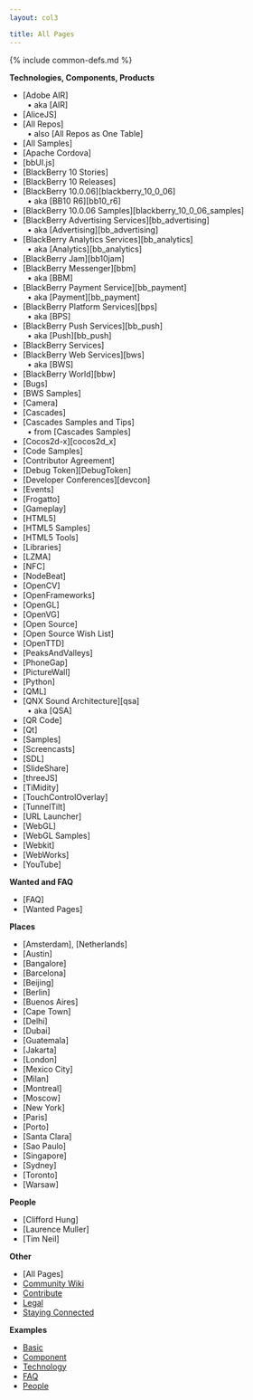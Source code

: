 ```yaml
---
layout: col3

title: All Pages
---
```

{% include common-defs.md %}

**Technologies, Components, Products**

* [Adobe AIR]  
&nbsp;&nbsp;&bull; aka [AIR]
* [AliceJS]
* [All Repos]  
&nbsp;&nbsp;&bull; also [All Repos as One Table]
* [All Samples]
* [Apache Cordova]
* [bbUI.js]
* [BlackBerry 10 Stories]
* [BlackBerry 10 Releases]
* [BlackBerry 10.0.06][blackberry_10_0_06]  
&nbsp;&nbsp;&bull; aka [BB10 R6][bb10_r6]
* [BlackBerry 10.0.06 Samples][blackberry_10_0_06_samples]
* [BlackBerry Advertising Services][bb_advertising]  
&nbsp;&nbsp;&bull; aka [Advertising][bb_advertising]
* [BlackBerry Analytics Services][bb_analytics]  
&nbsp;&nbsp;&bull; aka [Analytics][bb_analytics]
* [BlackBerry Jam][bb10jam]
* [BlackBerry Messenger][bbm]  
&nbsp;&nbsp;&bull; aka [BBM]
* [BlackBerry Payment Service][bb_payment]  
&nbsp;&nbsp;&bull; aka [Payment][bb_payment]
* [BlackBerry Platform Services][bps]  
&nbsp;&nbsp;&bull; aka [BPS]
* [BlackBerry Push Services][bb_push]  
&nbsp;&nbsp;&bull; aka [Push][bb_push]
* [BlackBerry Services]
* [BlackBerry Web Services][bws]  
&nbsp;&nbsp;&bull; aka [BWS]
* [BlackBerry World][bbw]
* [Bugs]
* [BWS Samples]
* [Camera]
* [Cascades]
* [Cascades Samples and Tips]  
&nbsp;&nbsp;&bull; from [Cascades Samples]
* [Cocos2d-x][cocos2d_x]
* [Code Samples]
* [Contributor Agreement]
* [Debug Token][DebugToken]
* [Developer Conferences][devcon]
* [Events]
* [Frogatto]
* [Gameplay]
* [HTML5]
* [HTML5 Samples]
* [HTML5 Tools]
* [Libraries]
* [LZMA]
* [NFC]
* [NodeBeat]
* [OpenCV]
* [OpenFrameworks]
* [OpenGL]
* [OpenVG]
* [Open Source]
* [Open Source Wish List]
* [OpenTTD]
* [PeaksAndValleys]
* [PhoneGap]
* [PictureWall]
* [Python]
* [QML]
* [QNX Sound Architecture][qsa]  
&nbsp;&nbsp;&bull; aka [QSA]
* [QR Code]
* [Qt]
* [Samples]
* [Screencasts]
* [SDL]
* [SlideShare]
* [threeJS]
* [TiMidity]
* [TouchControlOverlay]
* [TunnelTilt]
* [URL Launcher]
* [WebGL]
* [WebGL Samples]
* [Webkit]
* [WebWorks]
* [YouTube]

**Wanted and FAQ**

* [FAQ]
* [Wanted Pages]

**Places**

* [Amsterdam], [Netherlands]
* [Austin]
* [Bangalore]
* [Barcelona]
* [Beijing]
* [Berlin]
* [Buenos Aires]
* [Cape Town]
* [Delhi]
* [Dubai]
* [Guatemala]
* [Jakarta]
* [London]
* [Mexico City]
* [Milan]
* [Montreal]
* [Moscow]
* [New York]
* [Paris]
* [Porto]
* [Santa Clara]
* [Sao Paulo]
* [Singapore]
* [Sydney]
* [Toronto]
* [Warsaw]

**People**

* [Clifford Hung]
* [Laurence Muller]
* [Tim Neil]

**Other**

* [All Pages]
* [Community Wiki](Community_Wiki.html)
* [Contribute](other/Contribute.html)
* [Legal](other/Legal.html)
* [Staying Connected](Staying_Connected.html)

**Examples**

* [Basic](other/example-basic.html)
* [Component](other/example-component.html)
* [Technology](other/example-technology.html)
* [FAQ](other/example-faq.html)
* [People](other/example-people.html)

